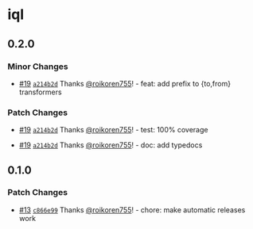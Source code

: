 # iql

## 0.2.0

### Minor Changes

- [#19](https://github.com/AltNext/iql/pull/19) [`a214b2d`](https://github.com/AltNext/iql/commit/a214b2d2cbcfbcaedc7874db412bd9682199bbf6) Thanks [@roikoren755](https://github.com/roikoren755)! - feat: add prefix to {to,from} transformers

### Patch Changes

- [#19](https://github.com/AltNext/iql/pull/19) [`a214b2d`](https://github.com/AltNext/iql/commit/a214b2d2cbcfbcaedc7874db412bd9682199bbf6) Thanks [@roikoren755](https://github.com/roikoren755)! - test: 100% coverage

* [#19](https://github.com/AltNext/iql/pull/19) [`a214b2d`](https://github.com/AltNext/iql/commit/a214b2d2cbcfbcaedc7874db412bd9682199bbf6) Thanks [@roikoren755](https://github.com/roikoren755)! - doc: add typedocs

## 0.1.0

### Patch Changes

- [#13](https://github.com/AltNext/iql/pull/13) [`c866e99`](https://github.com/AltNext/iql/commit/c866e99d80dbb7cb24b4f2c85a6b61d4df86a4aa) Thanks [@roikoren755](https://github.com/roikoren755)! - chore: make automatic releases work
